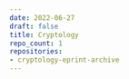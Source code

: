 ```yaml
---
date: 2022-06-27
draft: false
title: Cryptology
repo_count: 1
repositories:
- cryptology-eprint-archive
---
```



